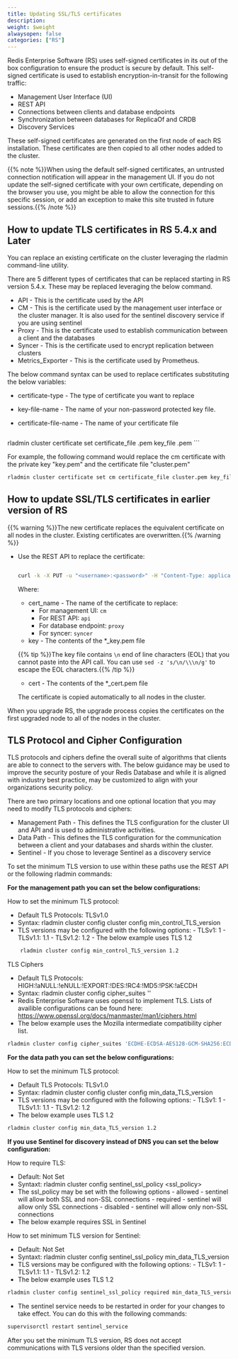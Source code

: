 ```yaml
---
title: Updating SSL/TLS certificates
description:
weight: $weight
alwaysopen: false
categories: ["RS"]
---
```

Redis Enterprise Software (RS) uses self-signed certificates in its out of the box configuration to ensure the product is secure by default. This self-signed certificate is used to establish encryption-in-transit for the following traffic:

- Management User Interface (UI)
- REST API
- Connections between clients and database endpoints
- Synchronization between databases for ReplicaOf and CRDB
- Discovery Services

These self-signed certificates are generated on the first node of each RS installation. These certificates are then copied to all other nodes added to the cluster.

{{% note %}}When using the default self-signed certificates, an untrusted
connection notification will appear in the management UI. If you do not
update the self-signed certificate with your own certificate, depending
on the browser you use, you might be able to allow the connection for
this specific session, or add an exception to make this site trusted in
future sessions.{{% /note %}}

## How to update TLS certificates in RS 5.4.x and Later

You can replace an existing certificate on the cluster leveraging the rladmin command-line utility.

There are 5 different types of certificates that can be replaced starting in RS version 5.4.x. These may be replaced leveraging the below command.

- API - This is the certificate used by the API
- CM  - This is the certificate used by the management user interface or the cluster manager. It is also used for the sentinel discovery service if you are using sentinel
- Proxy  - This is the certificate used to establish communication between a client and the databases
- Syncer  - This is the certificate used to encrypt replication between clusters
- Metrics_Exporter - This is the certificate used by Prometheus.

The below command syntax can be used to replace certificates substituting the below variables:

- certificate-type - The type of certificate you want to replace
- key-file-name - The name of your non-password protected key file.
- certificate-file-name - The name of your certificate file

    ```bash
 rladmin cluster certificate set <certificate-type> certificate_file <certificate-file-name>.pem key_file <key-file-name>.pem
    ```

For example, the following command would replace the cm certificate with the private key "key.pem" and the certificate file "cluster.pem"

   ```bash
rladmin cluster certificate set cm certificate_file cluster.pem key_file key.pem
   ```

## How to update SSL/TLS certificates in earlier version of RS

{{% warning %}}The new certificate replaces the equivalent certificate on all nodes in the cluster. Existing certificates are overwritten.{{% /warning %}}

- Use the REST API to replace the certificate:

    ```bash

    curl -k -X PUT -u "<username>:<password>" -H "Content-Type: application/json" -d '{ "name": "<cert_name>", "key": "<key>", "certificate": "<cert>" }' https://<cluster_address>:9443/v1/cluster/update_cert

    ```

    Where:

    - cert_name - The name of the certificate to replace:
        - For management UI: `cm`
        - For REST API: `api`
        - For database endpoint: `proxy`
        - For syncer: `syncer`
    - key - The contents of the *_key.pem file

    {{% tip %}}The key file contains `\n` end of line characters (EOL) that you cannot paste into the API call. You can use `sed -z 's/\n/\\\n/g'` to escape the EOL characters.{{% /tip %}}

    - cert - The contents of the *_cert.pem file

    The certificate is copied automatically to all nodes in the cluster.

When you upgrade RS, the upgrade process copies the certificates on the first upgraded node to all of the nodes in the cluster.

## TLS Protocol and Cipher Configuration

TLS protocols and ciphers define the overall suite of algorithms that clients are able to connect to the servers with. The below guidance may be used to improve the security posture of your Redis Database and while it is aligned with industry best practice, may be customized to align with your organizations security policy.

There are two primary locations and one optional location that you may need to modify TLS protocols and ciphers:

- Management Path - This defines the TLS configuration for the cluster UI and API and is used to administrative activities.
- Data Path - This defines the TLS configuration for the communication between a client and your databases and shards within the cluster.
- Sentinel - If you chose to leverage Sentinel as a discovery service

To set the minimum TLS version to use within these paths use the REST API or the following rladmin
commands:

**For the management path you can set the below configurations:**

How to set the minimum TLS protocol:

- Default TLS Protocols: TLSv1.0
- Syntax: rladmin cluster config cluster config min_control_TLS_version <TLS Version>
- TLS versions may be configured with the following options:
        - TLSv1: 1
        - TLSv1.1: 1.1
        - TLSv1.2: 1.2
        - The below example uses TLS 1.2

```bash
    rladmin cluster config min_control_TLS_version 1.2
 ```

TLS Ciphers

- Default TLS Protocols: HIGH:!aNULL:!eNULL:!EXPORT:!DES:!RC4:!MD5:!PSK:!aECDH
- Syntax: rladmin cluster config cipher_suites '<openssl cipher list>'
- Redis Enterprise Software uses openssl to implement TLS. Lists of availible configurations can be found here: https://www.openssl.org/docs/manmaster/man1/ciphers.html
- The below example uses the Mozilla intermediate compatibility cipher list.

```bash
rladmin cluster config cipher_suites 'ECDHE-ECDSA-AES128-GCM-SHA256:ECDHE-RSA-AES128-GCM-SHA256:ECDHE-ECDSA-AES256-GCM-SHA384:ECDHE-RSA-AES256-GCM-SHA384:ECDHE-ECDSA-CHACHA20-POLY1305:ECDHE-RSA-CHACHA20-POLY1305:DHE-RSA-AES128-GCM-SHA256:DHE-RSA-AES256-GCM-SHA384
```


**For the data path you can set the below configurations:**

How to set the  minimum TLS protocol:

- Default TLS Protocols: TLSv1.0
- Syntax: rladmin cluster config cluster config min_data_TLS_version <TLS Version>
- TLS versions may be configured with the following options:
        - TLSv1: 1
        - TLSv1.1: 1.1
        - TLSv1.2: 1.2
- The below example uses TLS 1.2

```bash
rladmin cluster config min_data_TLS_version 1.2
```

**If you use Sentinel for discovery instead of DNS you can set the below configuration:**

How to require TLS:

- Default: Not Set
- Syntaxt: rladmin cluster config sentinel_ssl_policy <ssl_policy>
- The ssl_policy may be set with the following options
        - allowed - sentinel will allow both SSL and non-SSL connections
        - required - sentinel will allow only SSL connections
        - disabled - sentinel will allow only non-SSL connections
- The below example requires SSL in Sentinel

How to set minimum TLS version for Sentinel:
- Default: Not Set
- Syntaxt: rladmin cluster config sentinel_ssl_policy min_data_TLS_version <TLS Version>
- TLS versions may be configured with the following options:
        - TLSv1: 1
        - TLSv1.1: 1.1
        - TLSv1.2: 1.2
- The below example uses TLS 1.2

```bash
rladmin cluster config sentinel_ssl_policy required min_data_TLS_version 1.2
```

- The sentinel service needs to be restarted in order for your changes to take effect. You can do this with the following commands:

```bash
supervisorctl restart sentinel_service
```

After you set the minimum TLS version, RS does not accept communications with
TLS versions older than the specified version.

